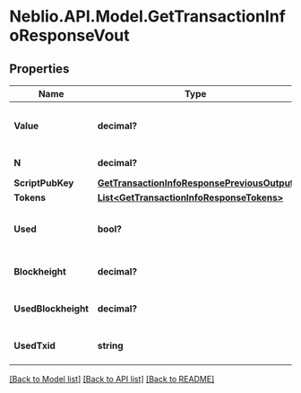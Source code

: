 # Neblio.API.Model.GetTransactionInfoResponseVout
## Properties

Name | Type | Description | Notes
------------ | ------------- | ------------- | -------------
**Value** | **decimal?** | Value of the output in NEBL satoshi | [optional] 
**N** | **decimal?** | Output index | [optional] 
**ScriptPubKey** | [**GetTransactionInfoResponsePreviousOutput**](GetTransactionInfoResponsePreviousOutput.md) |  | [optional] 
**Tokens** | [**List&lt;GetTransactionInfoResponseTokens&gt;**](GetTransactionInfoResponseTokens.md) |  | [optional] 
**Used** | **bool?** | Whether this output has now been used | [optional] 
**Blockheight** | **decimal?** | Blockheight of this transaction | [optional] 
**UsedBlockheight** | **decimal?** | Blockheight this output was used in | [optional] 
**UsedTxid** | **string** | TXID this output was used in | [optional] 

[[Back to Model list]](../README.md#documentation-for-models) [[Back to API list]](../README.md#documentation-for-api-endpoints) [[Back to README]](../README.md)

